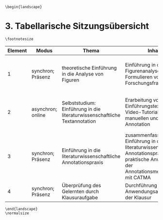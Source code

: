 ```{=latex}
\begin{landscape}
```
# 3. Tabellarische Sitzungsübersicht
```{=latex}
\footnotesize
```

| **Element** | **Modus** | **Thema** | **Inhalt** | **Lernziel** | **Vorbereitung der Studierenden** | **Lehrvorbereitung** | **Aufgabe** |
|-------------|-----------|-----------|------------|--------------|-----------------------------------|----------------------|-------------|
| 1 | synchron; Präsenz | theoretische Einführung in die Analyse von Figuren | Einführung in die Figurenanalyse und das Formulieren von Forschungsfragen | Grundlagen der Figurenanalyse verstehen und anwenden; Forschungsfragen formulieren | Lektüre [@Hansen_figuren_2016] | Laptop; Beamer; vorbereitende Texte; Foliensatz "Figuren" (siehe Anhang 1: FS_Figurenanalyse) | Formulieren einer Forschungsfrage zur Figurenanalyse |
| 2 | asynchron; online | Selbststudium: Einführung in die literaturwissenschaftliche Textannotation | Erarbeitung von Einführungstexten und Video-Tutorials zur manuellen und digitalen Annotation | Grundlagen des manuellen und digitalen Annotierens verstehen; Anwendung des Tools CATMA | Lektüre [@schumacherToolbeitragCATMA2019; @jackeMethodenbeitragManuelleAnnotation2018; @jackeMethodenbeitragKollaborativesLiteraturwissenschaftliches2018]; Anschauen der Tutorials [@fortext_tutorial_2019; @fortext_tutorial_2020; @fortext_tutorial_2019-1; @fortext_tutorial_2019-2; @fortext_tutorial_2020-1] | sicherstellen, dass Links funktionieren und Materialien über Moodle verfügbar sind | Durcharbeiten der Materialien; Vorbereitung auf die synchrone Sitzung (inklusive der Einrichtung eines persönlichen CATMA-Accounts) |
| 3 | synchron; Präsenz | Einführung in die literaturwissenschaftliche Annotationspraxis | zusammenfassende Einführung in die literaturwissenschaftliche Annotationspraxis und praktische Anwendung der Annotationsmethoden mit CATMA | Anwendung der Annotationsmethoden; Reflexion der Nützlichkeit der Annotation |  | Vorbereitung des CATMA-Projekts mit Tagset zur Figurenanalyse [orientiert an @jackeRessourcenbeitragTagsetNarratologie2020] & Annotationsbeispielen in vorbereiteter Annotationscollection; Formulieren von Übungsaufgaben zur Klausurvorbereitung; Laptop; Beamer; Internetzugang; Zugriff auf CATMA | Übung von Klausuraufgaben zu literaturwissenschaftlicher Textannotation |
| 4 | synchron; Präsenz | Überprüfung des Gelernten durch Klausuraufgabe | Durchführung der Anwendungsaufgabe in der Klausur | Sicherstellung der Lernzielerreichung | Diskussion und Übung von Prüfungsfragen zur Textannotation als Teil der vorhergehenden Sitzung zur Prüfungsvorbereitung | Bereitstellung der Prüfungsaufgabe und eines Beispielprimärtextausschnitts |  |

```{=latex}
\end{landscape}
\normalsize
```

